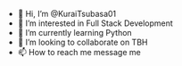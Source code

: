 - 👋 Hi, I’m @KuraiTsubasa01
- 👀 I’m interested in Full Stack Development
- 🌱 I’m currently learning Python
- 💞️ I’m looking to collaborate on TBH
- 📫 How to reach me message me

<!---
KuraiTsubasa01/KuraiTsubasa01 is a ✨ special ✨ repository because its `README.md` (this file) appears on your GitHub profile.
You can click the Preview link to take a look at your changes.
--->
